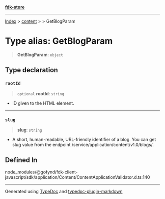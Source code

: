 [**fdk-store**](../../../README.md)
***

[Index](../../../API.md) > [content](../../README.md) > [<internal>](../README.md) > GetBlogParam

# Type alias: GetBlogParam

> **GetBlogParam**: `object`

## Type declaration

### `rootId`

> `optional` **rootId**: `string`

- ID given to the HTML element.

***

### `slug`

> **slug**: `string`

- A short, human-readable, URL-friendly identifier of
a blog. You can get slug value from the endpoint
/service/application/content/v1.0/blogs/.

## Defined In

node\_modules/@gofynd/fdk-client-javascript/sdk/application/Content/ContentApplicationValidator.d.ts:140

***
Generated using [TypeDoc](https://typedoc.org/) and [typedoc-plugin-markdown](https://www.npmjs.com/package/typedoc-plugin-markdown)
